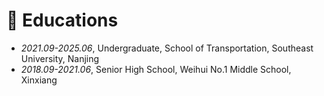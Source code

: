 # 📖 Educations
- *2021.09-2025.06*, Undergraduate, School of Transportation, Southeast University, Nanjing
- *2018.09-2021.06*, Senior High School, Weihui No.1 Middle School, Xinxiang